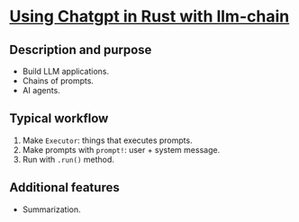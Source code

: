 # [Using Chatgpt in Rust with llm-chain](https://www.youtube.com/watch?v=ev6qF_58dlQ&list=PLeb33PCuqDde8NiI_am5g7b2WWnyggE5t&index=11)

## Description and purpose

- Build LLM applications.
- Chains of prompts.
- AI agents.

## Typical workflow

1. Make `Executor`: things that executes prompts.
2. Make prompts with `prompt!`: user + system message.
3. Run with `.run()` method.

## Additional features

- Summarization.
